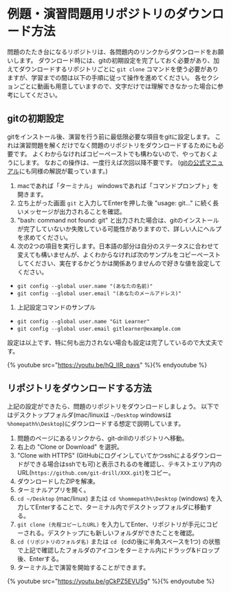 # 例題・演習問題用リポジトリのダウンロード方法

問題のたたき台になるリポジトリは、各問題内のリンクからダウンロードをお願いします。
ダウンロード時には、gitの初期設定を完了しておく必要があり、加えてダウンロードするリポジトリごとに `git clone` コマンドを使う必要がありますが、学習までの間は以下の手順に従って操作を進めてください。
各セクションごとに動画も用意していますので、文字だけでは理解できなかった場合に参考にしてください。

## gitの初期設定

gitをインストール後、演習を行う前に最低限必要な項目をgitに設定します。
これは演習問題を解くだけでなく問題のリポジトリをダウンロードするためにも必要です。
よくわからなければコピーペーストでも構わないので、やっておくようにします。
なおこの操作は、一度行えば次回以降不要です。
([gitの公式マニュアル](https://git-scm.com/book/ja/v1/%E4%BD%BF%E3%81%84%E5%A7%8B%E3%82%81%E3%82%8B-%E6%9C%80%E5%88%9D%E3%81%AEGit%E3%81%AE%E6%A7%8B%E6%88%90#%E5%80%8B%E4%BA%BA%E3%81%AE%E8%AD%98%E5%88%A5%E6%83%85%E5%A0%B1)にも同様の解説が載っています。)


1. macであれば「ターミナル」 windowsであれば「コマンドプロンプト」を開きます。
1. 立ち上がった画面 `git` と入力してEnterを押した後 "usage: git..." に続く長いメッセージが出力されることを確認。
1. "bash: command not found: git" と出力された場合は、gitのインストールが完了していないか失敗している可能性がありますので、詳しい人にヘルプを求めてください。
1. 次の2つの項目を実行します。日本語の部分は自分のステータスに合わせて変えても構いませんが、よくわからなければ次のサンプルをコピーペーストしてください、実在するかどうかは関係ありませんので好きな値を設定してください。
  - `git config --global user.name "(あなたの名前)"`
  - `git config --global user.email "(あなたのメールアドレス)"`
1. 上記設定コマンドのサンプル
  - `git config --global user.name "Git Learner"`
  - `git config --global user.email gitlearner@example.com`

設定は以上です、特に何も出力されない場合も設定は完了しているので大丈夫です。

{% youtube src="https://youtu.be/hQ_IIR_pavs" %}{% endyoutube %}

## リポジトリをダウンロードする方法

上記の設定ができたら、問題のリポジトリをダウンロードしましょう。
以下ではデスクトップフォルダ(mac/linuxは `~/Desktop` windowsは `%homepath%\Desktop`)にダウンロードする想定で説明しています。

1. 問題のページにあるリンクから、git-drillのリポジトリへ移動。
1. 右上の "Clone or Download" を選択。
1. "Clone with HTTPS" (GitHubにログインしていてかつsshによるダウンロードができる場合はsshでも可)と表示されるのを確認し、テキストエリア内のURL(`https://github.com/git-drill/XXX.git`)をコピー。
1. ダウンロードしたZIPを解凍。
1. ターミナルアプリを開く。
1. `cd ~/Desktop` (mac/linux) または `cd %hommepath%\Desktop` (windows) を入力してEnterすることで、ターミナル内でデスクトップフォルダに移動する。
1. `git clone (先程コピーしたURL)` を入力してEnter、リポジトリが手元にコピーされる。デスクトップにも新しいフォルダができたことを確認。
1. `cd (リポジトリのフォルダ名)` または `cd ` (cdの後に半角スペースを1つ) の状態で上記で確認したフォルダのアイコンをターミナル内にドラッグ&ドロップ後、Enterする。
1. ターミナル上で演習を開始することができます。

{% youtube src="https://youtu.be/gCkPZ5EVU5g" %}{% endyoutube %}

